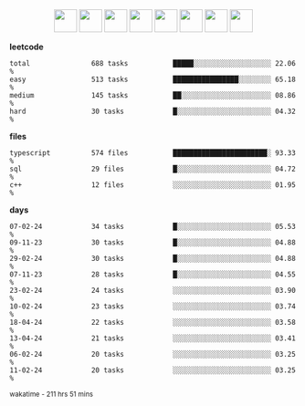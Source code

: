 <div align="center"><img src="https://assets.leetcode.com/static_assets/marketing/2024-100-lg.png" width="40" height="40"> <img src="https://assets.leetcode.com/static_assets/marketing/2024-50-lg.png" width="40" height="40"> <img src="https://assets.leetcode.com/static_assets/marketing/lg50.png" width="40" height="40"> <img src="https://leetcode.com/static/images/badges/dcc-2024-3.png" width="40" height="40"> <img src="https://leetcode.com/static/images/badges/dcc-2024-2.png" width="40" height="40"> <img src="https://leetcode.com/static/images/badges/dcc-2024-1.png" width="40" height="40"> <img src="https://leetcode.com/static/images/badges/dcc-2023-12.png" width="40" height="40"> <img src="https://leetcode.com/static/images/badges/dcc-2023-11.png" width="40" height="40"> </div>

**leetcode**
```text
total               688 tasks           █████░░░░░░░░░░░░░░░░░░░ 22.06 %             
easy                513 tasks           ████████████████░░░░░░░░ 65.18 %             
medium              145 tasks           ██░░░░░░░░░░░░░░░░░░░░░░ 08.86 %             
hard                30 tasks            █░░░░░░░░░░░░░░░░░░░░░░░ 04.32 %             
```

**files**
```text
typescript          574 files           ███████████████████████░ 93.33 %             
sql                 29 files            █░░░░░░░░░░░░░░░░░░░░░░░ 04.72 %             
c++                 12 files            ░░░░░░░░░░░░░░░░░░░░░░░░ 01.95 %             
```

**days**
```text
07-02-24            34 tasks            █░░░░░░░░░░░░░░░░░░░░░░░ 05.53 %             
09-11-23            30 tasks            █░░░░░░░░░░░░░░░░░░░░░░░ 04.88 %             
29-02-24            30 tasks            █░░░░░░░░░░░░░░░░░░░░░░░ 04.88 %             
07-11-23            28 tasks            █░░░░░░░░░░░░░░░░░░░░░░░ 04.55 %             
23-02-24            24 tasks            ░░░░░░░░░░░░░░░░░░░░░░░░ 03.90 %             
10-02-24            23 tasks            ░░░░░░░░░░░░░░░░░░░░░░░░ 03.74 %             
18-04-24            22 tasks            ░░░░░░░░░░░░░░░░░░░░░░░░ 03.58 %             
13-04-24            21 tasks            ░░░░░░░░░░░░░░░░░░░░░░░░ 03.41 %             
06-02-24            20 tasks            ░░░░░░░░░░░░░░░░░░░░░░░░ 03.25 %             
11-02-24            20 tasks            ░░░░░░░░░░░░░░░░░░░░░░░░ 03.25 %             
```

<sub>wakatime - 211 hrs 51 mins</sub>